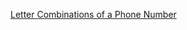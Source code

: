 [Letter Combinations of a Phone Number](https://leetcode.com/problems/letter-combinations-of-a-phone-number/)